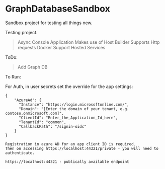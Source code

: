 # GraphDatabaseSandbox
Sandbox project for testing all things new.

Testing project.

> Async Console Application
> Makes use of Host Builder
> Supports Http requests
> Docker Support
> Hosted Services

ToDo: 
> Add Graph DB 

To Run:

For Auth, in user secrets set the override for the app settings:

```
{
    "AzureAd": {
      "Instance": "https://login.microsoftonline.com/",
      "Domain": "[Enter the domain of your tenant, e.g. contoso.onmicrosoft.com]",
      "ClientId": "Enter_the_Application_Id_here",
      "TenantId": "common",
      "CallbackPath": "/signin-oidc"
    }
}

Registration in azure AD for an app client ID is required.
Then on accessing https://localhost:44321/private - you will need to authenticate.

https://localhost:44321 - publically available endpoint
